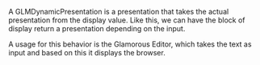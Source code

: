 A GLMDynamicPresentation is a presentation that takes the actual presentation from the display value. Like this, we can have the block of display return a presentation depending on the input.

A usage for this behavior is the Glamorous Editor, which takes the text as input and based on this it displays the browser.
